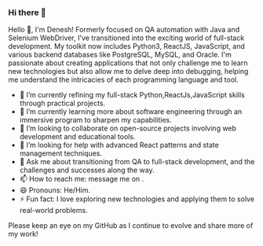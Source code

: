 ### Hi there 👋

Hello 👋, I'm Denesh! Formerly focused on QA automation with Java and Selenium WebDriver, I've transitioned into the exciting world of full-stack development. My toolkit now includes Python3, ReactJS, JavaScript, and various backend databases like PostgreSQL, MySQL, and Oracle. I'm passionate about creating applications that not only challenge me to learn new technologies but also allow me to delve deep into debugging, helping me understand the intricacies of each programming language and tool.

 
- 🔭 I’m currently refining my full-stack Python,ReactJs,JavaScript skills through practical projects.
- 🌱 I’m currently learning more about software engineering through an immersive program to sharpen my capabilities.
- 👯 I’m looking to collaborate on open-source projects involving web development and educational tools.
- 🤔 I’m looking for help with advanced React patterns and state management techniques.
- 💬 Ask me about transitioning from QA to full-stack development, and the challenges and successes along the way.
- 📫 How to reach me: message me on .
- 😄 Pronouns: He/Him.
- ⚡ Fun fact: I love exploring new technologies and applying them to solve real-world problems.

Please keep an eye on my GitHub as I continue to evolve and share more of my work!
